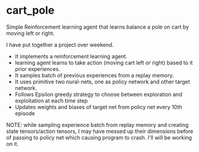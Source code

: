 # cart_pole
Simple Reinforcement learning agent that learns balance a pole on cart by moving left or right.

I have put together a project over weekend. 
- It implements a reinforcement learning agent.
- learning agent learns to take action (moving cart left or right) based to it prior experiences.
- It samples batch of previous experiences from a replay memory.
- It uses primitive two nural-nets, one as policy network and other target network.
- Follows Epsilon greedy strategy to choose between exploration and exploitation at each time step
- Updates weights and biases of target net from policy net every 10th episode
  
NOTE:  while sampling experience batch from replay memory and creating state tensors/action tensors, I may have messed up their dimensions before of passing to policy net which causing program to crash. I'll will be working on it.
    
